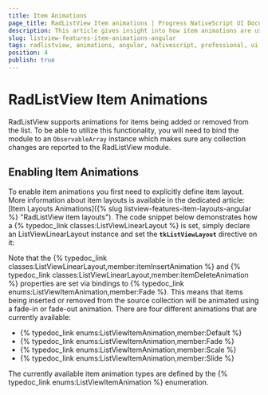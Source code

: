 ```yaml
---
title: Item Animations
page_title: RadListView Item animations | Progress NativeScript UI Documentation
description: This article gives insight into how item animations are used with RadListView.
slug: listview-features-item-animations-angular
tags: radlistview, animations, angular, nativescript, professional, ui
position: 4
publish: true
---
```

# RadListView Item Animations
RadListView supports animations for items being added or removed from the list. To be able to utilize this functionality, you will need to bind the module to an `ObservableArray` instance which makes sure any collection changes are reported to the RadListView module.

## Enabling Item Animations
To enable item animations you first need to explicitly define item layout. More information about item layouts is available in the dedicated article: [Item Layouts Animations]({% slug listview-features-item-layouts-angular %} "RadListView item layouts"). The code snippet below demonstrates how a {% typedoc_link classes:ListViewLinearLayout %} is set, simply declare an ListViewLinearLayout instance and set the **`tkListViewLayout`** directive on it:

<snippet id='angular-listview-item-animations-html'/>

Note that the {% typedoc_link classes:ListViewLinearLayout,member:itemInsertAnimation %} and {% typedoc_link classes:ListViewLinearLayout,member:itemDeleteAnimation %} properties are set via bindings to {% typedoc_link enums:ListViewItemAnimation,member:Fade %}. This means that items being inserted or removed from the source collection will be animated using a fade-in or fade-out animation. There are four different animations that are currently available:

* {% typedoc_link enums:ListViewItemAnimation,member:Default %}
* {% typedoc_link enums:ListViewItemAnimation,member:Fade %}
* {% typedoc_link enums:ListViewItemAnimation,member:Scale %}
* {% typedoc_link enums:ListViewItemAnimation,member:Slide %}

The currently available item animation types are defined by the {% typedoc_link enums:ListViewItemAnimation %} enumeration.
